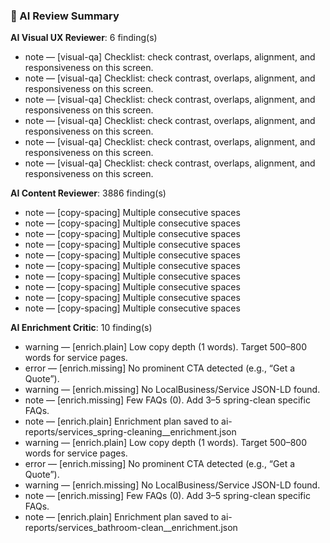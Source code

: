 ### 🤖 AI Review Summary

**AI Visual UX Reviewer**: 6 finding(s)
- note — [visual-qa] Checklist: check contrast, overlaps, alignment, and responsiveness on this screen.
- note — [visual-qa] Checklist: check contrast, overlaps, alignment, and responsiveness on this screen.
- note — [visual-qa] Checklist: check contrast, overlaps, alignment, and responsiveness on this screen.
- note — [visual-qa] Checklist: check contrast, overlaps, alignment, and responsiveness on this screen.
- note — [visual-qa] Checklist: check contrast, overlaps, alignment, and responsiveness on this screen.
- note — [visual-qa] Checklist: check contrast, overlaps, alignment, and responsiveness on this screen.

**AI Content Reviewer**: 3886 finding(s)
- note — [copy-spacing] Multiple consecutive spaces
- note — [copy-spacing] Multiple consecutive spaces
- note — [copy-spacing] Multiple consecutive spaces
- note — [copy-spacing] Multiple consecutive spaces
- note — [copy-spacing] Multiple consecutive spaces
- note — [copy-spacing] Multiple consecutive spaces
- note — [copy-spacing] Multiple consecutive spaces
- note — [copy-spacing] Multiple consecutive spaces
- note — [copy-spacing] Multiple consecutive spaces
- note — [copy-spacing] Multiple consecutive spaces

**AI Enrichment Critic**: 10 finding(s)
- warning — [enrich.plain] Low copy depth (1 words). Target 500–800 words for service pages.
- error — [enrich.missing] No prominent CTA detected (e.g., “Get a Quote”).
- warning — [enrich.missing] No LocalBusiness/Service JSON-LD found.
- note — [enrich.missing] Few FAQs (0). Add 3–5 spring-clean specific FAQs.
- note — [enrich.plain] Enrichment plan saved to ai-reports/services_spring-cleaning__enrichment.json
- warning — [enrich.plain] Low copy depth (1 words). Target 500–800 words for service pages.
- error — [enrich.missing] No prominent CTA detected (e.g., “Get a Quote”).
- warning — [enrich.missing] No LocalBusiness/Service JSON-LD found.
- note — [enrich.missing] Few FAQs (0). Add 3–5 spring-clean specific FAQs.
- note — [enrich.plain] Enrichment plan saved to ai-reports/services_bathroom-clean__enrichment.json

